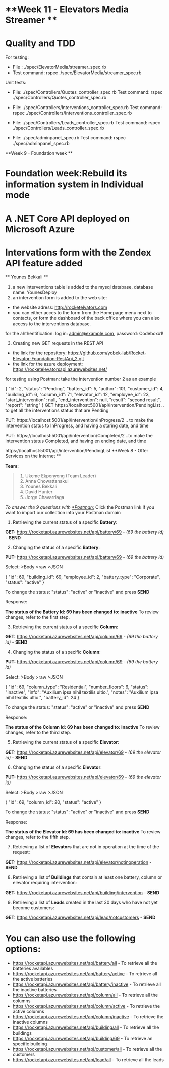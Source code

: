 # **Week 11 - Elevators Media Streamer ** 
# <b>Quality and TDD</b>


For testing:

- File : ./spec/ElevatorMedia/streamer_spec.rb
- Test command: rspec ./spec/ElevatorMedia/streamer_spec.rb

Unit tests:
- File: ./spec/Controllers/Quotes_controller_spec.rb
   Test command: rspec ./spec/Controllers/Quotes_controller_spec.rb
   
- File:  ./spec/Controllers/Interventions_controller_spec.rb
   Test command: rspec ./spec/Controllers/Interventions_controller_spec.rb
   
- File:  ./spec/Controllers/Leads_controller_spec.rb
   Test command: rspec ./spec/Controllers/Leads_controller_spec.rb
   
- File: ./spec/adminpanel_spec.rb
   Test command: rspec ./spec/adminpanel_spec.rb




**Week 9 - Foundation week ** 
# <b>Foundation week:Rebuild its information system in Individual mode</b>
# <b>A .NET Core API deployed on Microsoft Azure</b>
# <b>Intervations form with the Zendex API feature added</b>
** Younes Bekkali **

1) a new interventions table is added to the mysql database, database name: YounesDeploy
2) an intervention form is added to the web site:
 - the website adress: http://rocketelvators.com
 - you can either acces to the form from the Homepage menu next to contacts, or form the dashboard of the back office where   you can also access to the interventions database.
 
for the ahthentification:
log in: admin@example.com, password: Codeboxx1!

3) Creating new GET requests in the REST API
- the link for the repository: https://github.com/yobek-lab/Rocket-Elevator-Foundation-RestApi_2.git
- the link for the azure deployment: https://rocketelevatorsapi.azurewebsites.net/

for testing using Postman: take the intervention number 2 as an example

{
    "id": 2,
    "status": "Pending",
    "battery_id": 5,
    "author": 101,
    "customer_id": 4,
    "building_id": 6,
    "column_id": 71,
    "elevator_id": 12,
    "employee_id": 23,
    "start_intervention": null,
    "end_intervention": null,
    "result": "second result",
    "report": "string"
}
GET https://localhost:5001/api/intervention/PendingList .. to get all the interventions status that are Pending

PUT: https://localhost:5001/api/intervention/InProgress/2 .. to make the intervention status to InProgress, and having a staring date, and time

PUT: https://localhost:5001/api/intervention/Completed/2 ..to make the intervention status Completed, and having en ending date, and time



https://localhost:5001/api/intervention/PendingList
**Week 8 - Offer Services on the Internet ** 

**Team:** 

>1. Ukeme Ekpenyong (Team Leader)
>2. Anna Chowattanakul
>3. Younes Bekkali
>4. David Hunter
>5. Jorge Chavarriaga

*To answer the 9 questions with [*Postman:](https://www.getpostman.com/collections/a5cd3bfab68ca5d11069)*
Click the Postman link if you want to import our collection into your Postman domain

1. Retrieving the current status of a specific **Battery**:

**GET:** https://rocketapi.azurewebsites.net/api/battery/69 - *(69 the battery id)* - **SEND**

2. Changing the status of a specific **Battery**:

**PUT:** https://rocketapi.azurewebsites.net/api/battery/69 - *(69 the battery id)*

Select: >Body >raw >JSON

{
        "id": 69,
        "building_id": 69,
        "employee_id": 2,
        "battery_type": "Corporate",
        "status": "active"
}

To change the status: "status": "active" or "inactive"  and press **SEND**

Response:

**The status of the Battery Id: 69 has been changed to: inactive**
To review changes, refer to the first step.

3. Retrieving the current status of a specific **Column**:

**GET:** https://rocketapi.azurewebsites.net/api/column/69 - *(69 the battery id)* - **SEND**

4. Changing the status of a specific **Column**:

**PUT:** https://rocketapi.azurewebsites.net/api/column/69 - *(69 the battery id)*

Select: >Body >raw >JSON

{
        "id": 69,
        "column_type": "Residential",
        "number_floors": 6,
        "status": "inactive",
        "info": "Auxilium ipsa nihil textilis ultio.",
        "notes": "Auxilium ipsa nihil textilis ultio.",
        "battery_id": 24
}

To change the status: "status": "active" or "inactive"  and press **SEND**

Response:

**The status of the Column Id: 69 has been changed to: inactive**
To review changes, refer to the third step.

5. Retrieving the current status of a specific **Elevator**:

**GET:** https://rocketapi.azurewebsites.net/api/elevator/69 - *(69 the elevator id)* - **SEND**

6. Changing the status of a specific **Elevator**:

**PUT:** https://rocketapi.azurewebsites.net/api/elevator/69 - *(69 the elevator id)* 

Select: >Body >raw >JSON

{
    "id": 69,
    "column_id": 20,
    "status": "active"
}

To change the status: "status": "active" or "inactive"  and press **SEND**

Response:

**The status of the Elevator Id: 69 has been changed to: inactive**
To review changes, refer to the fifth step.

7. Retrieving a list of **Elevators** that are not in operation at the time of the request:

**GET:** https://rocketapi.azurewebsites.net/api/elevator/notinoperation - **SEND**

8. Retrieving a list of **Buildings** that contain at least one battery, column or elevator requiring intervention:

**GET:** https://rocketapi.azurewebsites.net/api/building/intervention - **SEND**

9. Retrieving a list of **Leads** created in the last 30 days who have not yet become customers:

**GET:** https://rocketapi.azurewebsites.net/api/lead/notcustomers - **SEND**

# <b>You can also use the following options:</b>
* https://rocketapi.azurewebsites.net/api/battery/all - To retrieve all the batteries availables
* https://rocketapi.azurewebsites.net/api/battery/active - To retrieve all the active batteries
* https://rocketapi.azurewebsites.net/api/battery/inactive - To retrieve all the inactive batteries 
* https://rocketapi.azurewebsites.net/api/column/all - To retrieve all the columns
* https://rocketapi.azurewebsites.net/api/column/active - To retrieve the active columns
* https://rocketapi.azurewebsites.net/api/column/inactive - To retrieve the inactive columns
* https://rocketapi.azurewebsites.net/api/building/all - To retrieve all the buildings
* https://rocketapi.azurewebsites.net/api/building/69 - To retrieve an specific building 
* https://rocketapi.azurewebsites.net/api/customer/all - To retrieve all the customers
* https://rocketapi.azurewebsites.net/api/lead/all - To retrieve all the leads
